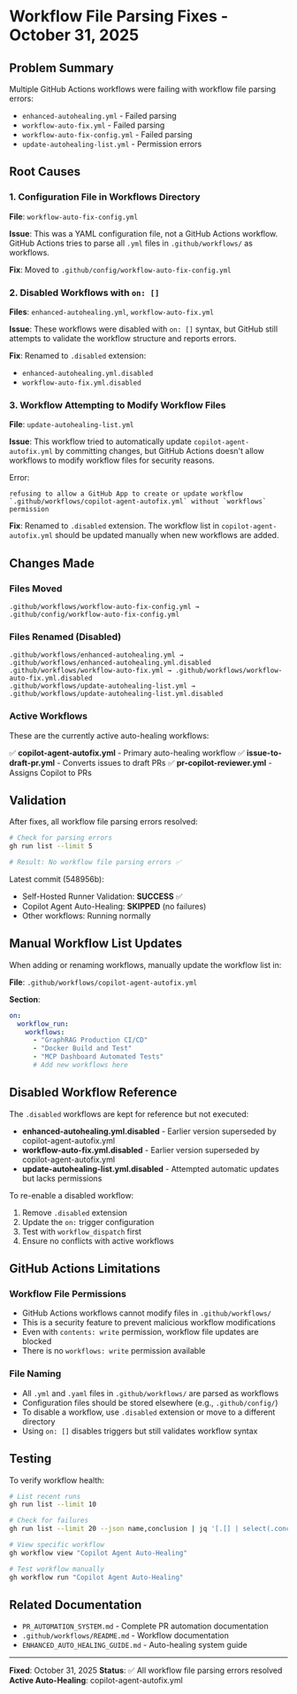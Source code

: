 # Workflow File Parsing Fixes - October 31, 2025

## Problem Summary

Multiple GitHub Actions workflows were failing with workflow file parsing errors:
- `enhanced-autohealing.yml` - Failed parsing
- `workflow-auto-fix.yml` - Failed parsing  
- `workflow-auto-fix-config.yml` - Failed parsing
- `update-autohealing-list.yml` - Permission errors

## Root Causes

### 1. Configuration File in Workflows Directory
**File**: `workflow-auto-fix-config.yml`

**Issue**: This was a YAML configuration file, not a GitHub Actions workflow. GitHub Actions tries to parse all `.yml` files in `.github/workflows/` as workflows.

**Fix**: Moved to `.github/config/workflow-auto-fix-config.yml`

### 2. Disabled Workflows with `on: []`
**Files**: `enhanced-autohealing.yml`, `workflow-auto-fix.yml`

**Issue**: These workflows were disabled with `on: []` syntax, but GitHub still attempts to validate the workflow structure and reports errors.

**Fix**: Renamed to `.disabled` extension:
- `enhanced-autohealing.yml.disabled`
- `workflow-auto-fix.yml.disabled`

### 3. Workflow Attempting to Modify Workflow Files
**File**: `update-autohealing-list.yml`

**Issue**: This workflow tried to automatically update `copilot-agent-autofix.yml` by committing changes, but GitHub Actions doesn't allow workflows to modify workflow files for security reasons.

Error:
```
refusing to allow a GitHub App to create or update workflow 
`.github/workflows/copilot-agent-autofix.yml` without `workflows` permission
```

**Fix**: Renamed to `.disabled` extension. The workflow list in `copilot-agent-autofix.yml` should be updated manually when new workflows are added.

## Changes Made

### Files Moved
```
.github/workflows/workflow-auto-fix-config.yml → .github/config/workflow-auto-fix-config.yml
```

### Files Renamed (Disabled)
```
.github/workflows/enhanced-autohealing.yml → .github/workflows/enhanced-autohealing.yml.disabled
.github/workflows/workflow-auto-fix.yml → .github/workflows/workflow-auto-fix.yml.disabled
.github/workflows/update-autohealing-list.yml → .github/workflows/update-autohealing-list.yml.disabled
```

### Active Workflows
These are the currently active auto-healing workflows:

✅ **copilot-agent-autofix.yml** - Primary auto-healing workflow
✅ **issue-to-draft-pr.yml** - Converts issues to draft PRs
✅ **pr-copilot-reviewer.yml** - Assigns Copilot to PRs

## Validation

After fixes, all workflow file parsing errors resolved:

```bash
# Check for parsing errors
gh run list --limit 5

# Result: No workflow file parsing errors ✅
```

Latest commit (548956b):
- Self-Hosted Runner Validation: **SUCCESS** ✅
- Copilot Agent Auto-Healing: **SKIPPED** (no failures)
- Other workflows: Running normally

## Manual Workflow List Updates

When adding or renaming workflows, manually update the workflow list in:

**File**: `.github/workflows/copilot-agent-autofix.yml`

**Section**:
```yaml
on:
  workflow_run:
    workflows:
      - "GraphRAG Production CI/CD"
      - "Docker Build and Test"
      - "MCP Dashboard Automated Tests"
      # Add new workflows here
```

## Disabled Workflow Reference

The `.disabled` workflows are kept for reference but not executed:

- **enhanced-autohealing.yml.disabled** - Earlier version superseded by copilot-agent-autofix.yml
- **workflow-auto-fix.yml.disabled** - Earlier version superseded by copilot-agent-autofix.yml
- **update-autohealing-list.yml.disabled** - Attempted automatic updates but lacks permissions

To re-enable a disabled workflow:
1. Remove `.disabled` extension
2. Update the `on:` trigger configuration
3. Test with `workflow_dispatch` first
4. Ensure no conflicts with active workflows

## GitHub Actions Limitations

### Workflow File Permissions
- GitHub Actions workflows cannot modify files in `.github/workflows/`
- This is a security feature to prevent malicious workflow modifications
- Even with `contents: write` permission, workflow file updates are blocked
- There is no `workflows: write` permission available

### File Naming
- All `.yml` and `.yaml` files in `.github/workflows/` are parsed as workflows
- Configuration files should be stored elsewhere (e.g., `.github/config/`)
- To disable a workflow, use `.disabled` extension or move to a different directory
- Using `on: []` disables triggers but still validates workflow syntax

## Testing

To verify workflow health:

```bash
# List recent runs
gh run list --limit 10

# Check for failures
gh run list --limit 20 --json name,conclusion | jq '[.[] | select(.conclusion == "failure")]'

# View specific workflow
gh workflow view "Copilot Agent Auto-Healing"

# Test workflow manually
gh workflow run "Copilot Agent Auto-Healing"
```

## Related Documentation

- `PR_AUTOMATION_SYSTEM.md` - Complete PR automation documentation
- `.github/workflows/README.md` - Workflow documentation
- `ENHANCED_AUTO_HEALING_GUIDE.md` - Auto-healing system guide

---

**Fixed**: October 31, 2025
**Status**: ✅ All workflow file parsing errors resolved
**Active Auto-Healing**: copilot-agent-autofix.yml
